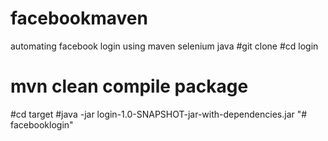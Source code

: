 # facebookmaven
automating facebook login using maven selenium java
#git clone
#cd login
# mvn clean compile package
#cd target 
#java -jar login-1.0-SNAPSHOT-jar-with-dependencies.jar
"# facebooklogin" 

